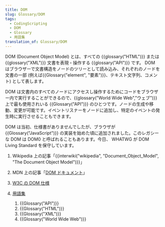 ```yaml
---
title: DOM
slug: Glossary/DOM
tags:
  - CodingScripting
  - DOM
  - Glossary
  - 用語集
translation_of: Glossary/DOM
---
```

DOM (Document Object Model) とは、すべての {{glossary("HTML")}} または {{glossary("XML")}} 文書を表現・操作する {{glossary("API")}} です。 DOM はブラウザーで文書構造をノードのツリーとして読み込み、それぞれのノードを文書の一部 (例えば{{Glossary("element", "要素")}}、テキスト文字列、コメント) として表します。

DOM は文書内のすべてのノードにアクセスし操作するためにコードをブラウザー内で実行することができるので、{{glossary("World Wide Web","ウェブ")}}上で最も使用されいる {{Glossary("API")}} のひとつです。ノードの生成や移動、変更が可能です。イベントリスナーをノードに追加し、特定のイベントの発生時に実行させることもできます。

DOM は当初、仕様書がありませんでしたが、ブラウザが{{Glossary("JavaScript")}} の実装を始めた頃に追加されました。このレガシーな DOM は DOM0 と呼ばれることもあります。今日、 WHATWG が DOM Living Standard を保守しています。

1.  Wikipedia 上の記事「{{interwiki("wikipedia", "Document_Object_Model", "The Document Object Model")}}」
2.  MDN 上の記事「[DOM ドキュメント](/ja/docs/DOM)」
3.  [W3C の DOM 仕様](http://www.w3.org/DOM/DOMTR)
4.  [用語集](/ja/docs/Glossary)

    1.  {{Glossary("API")}}
    2.  {{Glossary("HTML")}}
    3.  {{Glossary("XML")}}
    4.  {{Glossary("World Wide Web")}}
